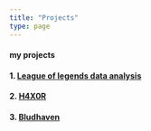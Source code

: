 ```yaml
---
title: "Projects"
type: page
---
```



#### my projects

#### 1. [League of legends data analysis](/projects/LDA/)
#### 2. [H4X0R](/content/projects/H4X0R/)
#### 3. [Bludhaven](/projects/bludhaven/)
